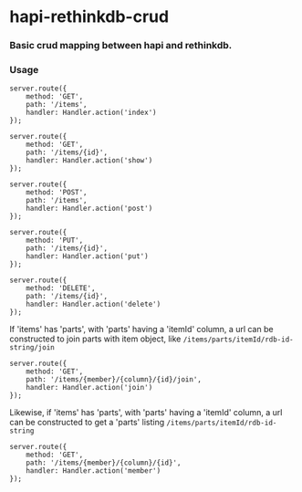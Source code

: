 # hapi-rethinkdb-crud

### Basic crud mapping between hapi and rethinkdb.

### Usage

```
server.route({
    method: 'GET',
    path: '/items',
    handler: Handler.action('index')
});

server.route({
    method: 'GET',
    path: '/items/{id}',
    handler: Handler.action('show')
});

server.route({
    method: 'POST',
    path: '/items',
    handler: Handler.action('post')
});

server.route({
    method: 'PUT',
    path: '/items/{id}',
    handler: Handler.action('put')
});

server.route({
    method: 'DELETE',
    path: '/items/{id}',
    handler: Handler.action('delete')
});
```

If 'items' has 'parts', with 'parts' having a 'itemId' column, a url can be constructed
to join parts with item object, like ```/items/parts/itemId/rdb-id-string/join```

```
server.route({
    method: 'GET',
    path: '/items/{member}/{column}/{id}/join',
    handler: Handler.action('join')
});
```

Likewise, if 'items' has 'parts', with 'parts' having a 'itemId' column, a url can be constructed
to get a 'parts' listing ```/items/parts/itemId/rdb-id-string```

```
server.route({
    method: 'GET',
    path: '/items/{member}/{column}/{id}',
    handler: Handler.action('member')
});
```
